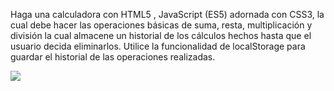 Haga una calculadora con HTML5 , JavaScript (ES5) adornada con CSS3, la cual
debe hacer las operaciones básicas de suma, resta, multiplicación y división la cual
almacene un historial de los cálculos hechos hasta que el usuario decida eliminarlos.
Utilice la funcionalidad de localStorage para guardar el historial de las operaciones
realizadas.


<img src="Calculadora,jpg">
